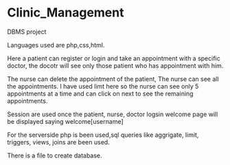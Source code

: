 # Clinic_Management
DBMS project

Languages used are php,css,html.

Here a patient can register or login and take an appointment with a specific doctor, the docotr will see only those patient who has appointment with him.

The nurse can delete the appointment of the patient, The nurse can see all the appointments. I have used limt here so the nurse can see only 5 appointments at a time
and can click on next to see the remaining appointments.

Session are used once the patient, nurse, doctor logsin welcome page will be displayed saying welcome[username]

For the serverside php is been used,sql queries like aggrigate, limit, triggers, views, joins are been used.

There is a file to create database.
